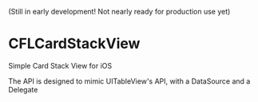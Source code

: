 (Still in early development! Not nearly ready for production use yet)

CFLCardStackView
================
Simple Card Stack View for iOS

The API is designed to mimic UITableView's API, with a DataSource and a Delegate

